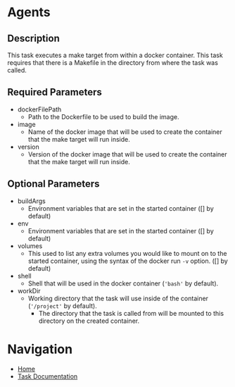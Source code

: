 # Agents

## Description

This task executes a make target from within a docker container. This task requires that there is a Makefile in the directory from where the task was called.

## Required Parameters

* dockerFilePath
  * Path to the Dockerfile to be used to build the image.
* image
  * Name of the docker image that will be used to create the container that the make target will run inside.
* version
  * Version of the docker image that will be used to create the container that the make target will run inside.

## Optional Parameters

* buildArgs
  * Environment variables that are set in the started container ([] by default)
* env
  * Environment variables that are set in the started container ([] by default)
* volumes
  * This used to list any extra volumes you would like to mount on to the started container, using the syntax of the docker run `-v` option. ([] by default)
* shell
  * Shell that will be used in the docker container (`'bash'` by default).
* workDir
  * Working directory that the task will use inside of the container (`'/project'` by default).
      * The directory that the task is called from will be mounted to this directory on the created container.

# Navigation

* [Home](../../README.md)
* [Task Documentation](README.md)

